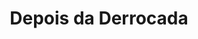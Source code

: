 ---
Numero: 193
title: Depois da Derrocada
Autor: Philip E High
Co-autor: 
Ano-de-Publicacao: 1973
Titulo-original: These Savage Futurians
Tradutor: Eurico da Fonseca
Co-tradutor: 
Ano-de-edicao: 1969
alias: Philip-E-High
Autor2-alias: 
Tradutor1-alias: Eurico-da-Fonseca
Tradutor2-alias: 
Titulo-link: 193-Depois-da-Derrocada
Capa: Lima de Freitas
pags: 184
Capa-link: Lima-de-Freitas
---